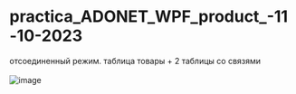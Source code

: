 # practica_ADONET_WPF_product_-11-10-2023
 отсоединенный режим. таблица товары + 2 таблицы со связями
<br> <BR>
![image](https://github.com/fishman123456/practica_ADONET_WPF_product_-11-10-2023/assets/106389581/1b837c4f-637a-4424-a054-dbf89624318c)
